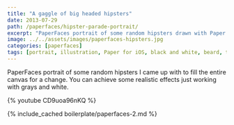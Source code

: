 ```yaml
---
title: "A gaggle of big headed hipsters"
date: 2013-07-29
path: /paperfaces/hipster-parade-portrait/
excerpt: "PaperFaces portrait of some random hipsters drawn with Paper for iOS on an iPad."
image: ../../assets/images/paperfaces-hipsters.jpg
categories: [paperfaces]
tags: [portrait, illustration, Paper for iOS, black and white, beard, time lapse]
---
```


PaperFaces portrait of some random hipsters I came up with to fill the entire canvas for a change. You can achieve some realistic effects just working with grays and white.

{% youtube CD9uoa96nKQ %}

{% include_cached boilerplate/paperfaces-2.md %}
